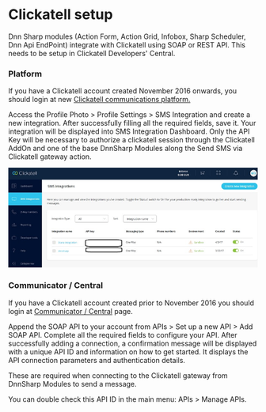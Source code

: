 # Clickatell setup

Dnn Sharp modules \(Action Form, Action Grid, Infobox, Sharp Scheduler, Dnn Api EndPoint\) integrate with Clickatell using SOAP or REST API. This needs to be setup in Clickatell Developers' Central.

### Platform

If you have a Clickatell account created November 2016 onwards, you should login at new [Clickatell communications platform. ](https://portal.clickatell.com/#/login)

Access the Profile Photo &gt; Profile Settings &gt; SMS Integration and create a new integration. After successfully filling all the required fields, save it. Your integration will be displayed into SMS Integration Dashboard. Only the API Key will be necessary to authorize a clickatell session through the Clickatell AddOn and one of the base DnnSharp Modules along the Send SMS via Clickatell gateway action.

![](/assets/Untitled.jpg)

### Communicator / Central

If you have a Clickatell account created prior to November 2016 you should login at [Communicator / Central](https://archive.clickatell.com/login) page.

Append the SOAP API to your account from APIs &gt; Set up a new API &gt; Add SOAP API. Complete all the required fields to configure your API. After successfully adding a connection, a confirmation message will be displayed with a unique API ID and information on how to get started. It displays the API connection parameters and authentication details.

These are required when connecting to the Clickatell gateway from DnnSharp Modules to send a message.

You can double check this API ID in the main menu: APIs &gt; Manage APIs.

